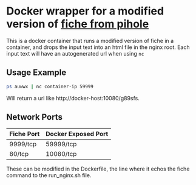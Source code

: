 # Docker wrapper for a modified version of [fiche from pihole](https://github.com/pi-hole/tricorder) 
This is a docker container that runs a modified version of fiche in a container, and drops the input text into an html file in the nginx root. Each input text will have an autogenerated url when using `nc`
## Usage Example
```bash
ps auwwx | nc container-ip 59999
```
Will return a url like http://docker-host:10080/g89sfs.
## Network Ports
| Fiche Port | Docker Exposed Port |
| ---------- | ------------------- |
| 9999/tcp   | 59999/tcp           |
| 80/tcp     | 10080/tcp           |

These can be modified in the Dockerfile, the line where it echos the fiche command to the run_nginx.sh file.
